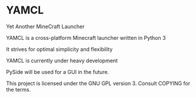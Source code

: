 YAMCL
=====

Yet Another MineCraft Launcher

YAMCL is a cross-platform Minecraft launcher written in Python 3

It strives for optimal simplicity and flexibility

YAMCL is currently under heavy development

PySide will be used for a GUI in the future.

This project is licensed under the GNU GPL version 3. Consult COPYING for the terms.
